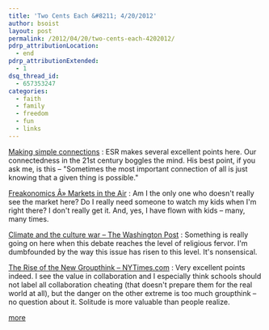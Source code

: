 ```yaml
---
title: 'Two Cents Each &#8211; 4/20/2012'
author: bsoist
layout: post
permalink: /2012/04/20/two-cents-each-4202012/
pdrp_attributionLocation:
  - end
pdrp_attributionExtended:
  - 1
dsq_thread_id:
  - 657353247
categories:
  - faith
  - family
  - freedom
  - fun
  - links
---
```

[Making simple connections][1]
:   ESR makes several excellent points here. Our connectedness in the 21st century boggles the mind. His best point, if you ask me, is this &#8211; &#34;Sometimes the most important connection of all is just knowing that a given thing is possible.&#34;

[Freakonomics Â» Markets in the Air][2]
:   Am I the only one who doesn't really see the market here? Do I really need someone to watch my kids when I'm right there? I don't really get it. And, yes, I have flown with kids &#8211; many, many times.

[Climate and the culture war &#8211; The Washington Post][3]
:   Something is really going on here when this debate reaches the level of religious fervor. I'm dumbfounded by the way this issue has risen to this level. It's nonsensical.

[The Rise of the New Groupthink &#8211; NYTimes.com][4]
:   Very excellent points indeed. I see the value in collaboration and I especially think schools should not label all collaboration cheating (that doesn't prepare them for the real world at all), but the danger on the other extreme is too much groupthink &#8211; no question about it. Solitude is more valuable than people realize.

[more][5]

 [1]: http://esr.ibiblio.org/?p=4281&cpage=1#comment-378740
 [2]: http://www.freakonomics.com/2012/04/13/markets-in-the-air/
 [3]: http://www.washingtonpost.com/opinions/climate-and-the-culture-war/2012/01/16/gIQA6qH63P_story.html
 [4]: https://www.nytimes.com/2012/01/15/opinion/sunday/the-rise-of-the-new-groupthink.html?pagewanted=all
 [5]: http://delicious.com/bsoist/o
